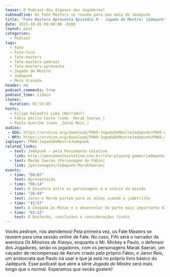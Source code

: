 ```yaml
---
teaser: O Podcast dos Algozes dos Jogadores!
subheadline: Os Fate Masters se reunem para uma mesa de Jadepunk
title: "Fate Masters Apresenta Episódio 9 - Jogada de Mestre: Jadepunk"
date: 2015-10-26 09:00:00 -0200
layout: post
categories:
  - Podcast
tags:
  - Fate
  - Fate-Core
  - fate-masters
  - fate-masters-podcast
  - fate-masters-apresenta
  - Jogada de Mestre
  - Jadepunk
  - Mesa Gravada
header: no
podcast_comments: true 
podcast_time: 113min
itunes:
  duration: 01:53:05
hosts:
  - Filipe Dalmatti Lima (Narrador)
  - Fábio Emilio Costa (como _Marak Saeran_)
  - Paulo Guerche (como _Jaron Reis_)
audios:
 - OGG: https://archive.org/download/FMA9-JogadaDeMestreJadepunk/FMA9.ogg
 - MP3: https://archive.org/download/FMA9-JogadaDeMestreJadepunk/FMA9.mp3
iaplayer: FMA9-JogadaDeMestreJadepunk
related_links:
  - text: Jadepunk - pela Pensamento Coletivo
    link: http://pensamentocoletivo.com.br/role-playing-games/jadepunk/
  - text: Marak Saeran (Personagem do Fábio)
    link: /personagens/Jadepunk-MarakSaeran/
events:
  - time: "00:07"
    text: Apresentação
  - time: "06:14"
    text: O Encontro entre os personagens e o início da missão
  - time: "26:43"
    text: Jaron e Marak partem para as minas usando o jadetrilho
  - time: "42:57"
    text: A Chegada às Minas e o desenrolar da parte mais importante da aventura
  - time: "93:32"
    text: O Desfecho, conclusões e considerações finais
---
```


Vocês pediram,  nós atendemos! Pela  primeira vez, os Fate  Masters se
reunem para uma sessão _online_ de Fate. No caso, Fifo será o narrador
da aventura _Os Mineiros de Xiaoyu_,  enquanto o Mr. Mickey e Paulo, o
defensor dos Jogadores,  serão os jogadores, com  os personagens Marak
Saeran, um caçador de recompensas  de Aerum criado pelo próprio Fábio,
e Jaron  Reis, um  aristocrata que  Paulo irá  usar e  que já  está no
próprio  livro básico  do  Jadepunk.  Esse podcast  que  abre a  série
_Jogada de Mestre_  será mais longo que o normal.  Esperamos que vocês
gostem!
